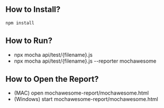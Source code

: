 ## How to Install?

```
npm install
```

## How to Run?
- npx mocha api/test/{filename}.js
- npx mocha api/test/{filename}.js --reporter mochawesome

## How to Open the Report?
- (MAC) open mochawesome-report/mochawesome.html
- (Windows) start mochawesome-report/mochawesome.html